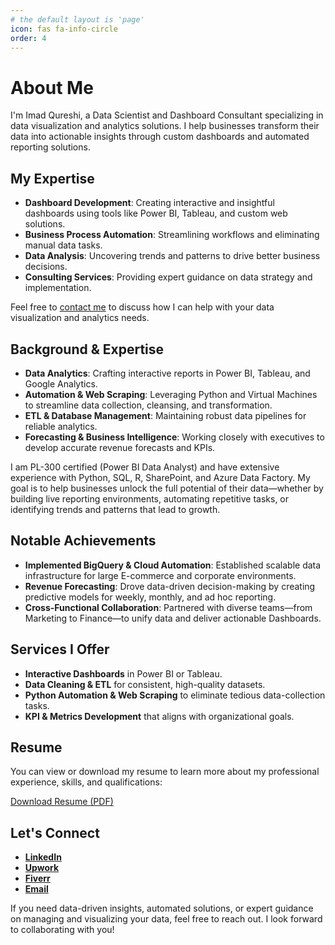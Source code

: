 ```yaml
---
# the default layout is 'page'
icon: fas fa-info-circle
order: 4
---
```


<!-- This page redirects to the About Me page at /about/ -->

# About Me

I'm Imad Qureshi, a Data Scientist and Dashboard Consultant specializing in data visualization and analytics solutions. I help businesses transform their data into actionable insights through custom dashboards and automated reporting solutions.

## My Expertise

- **Dashboard Development**: Creating interactive and insightful dashboards using tools like Power BI, Tableau, and custom web solutions.
- **Business Process Automation**: Streamlining workflows and eliminating manual data tasks.
- **Data Analysis**: Uncovering trends and patterns to drive better business decisions.
- **Consulting Services**: Providing expert guidance on data strategy and implementation.

Feel free to [contact me](mailto:Imadqureshi2@Gmail.com) to discuss how I can help with your data visualization and analytics needs.

## Background & Expertise
- **Data Analytics**: Crafting interactive reports in Power BI, Tableau, and Google Analytics.  
- **Automation & Web Scraping**: Leveraging Python and Virtual Machines to streamline data collection, cleansing, and transformation.  
- **ETL & Database Management**: Maintaining robust data pipelines for reliable analytics.  
- **Forecasting & Business Intelligence**: Working closely with executives to develop accurate revenue forecasts and KPIs.

I am PL-300 certified (Power BI Data Analyst) and have extensive experience with Python, SQL, R, SharePoint, and Azure Data Factory. My goal is to help businesses unlock the full potential of their data—whether by building live reporting environments, automating repetitive tasks, or identifying trends and patterns that lead to growth.

## Notable Achievements
- **Implemented BigQuery & Cloud Automation**: Established scalable data infrastructure for large E-commerce and corporate environments.  
- **Revenue Forecasting**: Drove data-driven decision-making by creating predictive models for weekly, monthly, and ad hoc reporting.  
- **Cross-Functional Collaboration**: Partnered with diverse teams—from Marketing to Finance—to unify data and deliver actionable Dashboards.

## Services I Offer
- **Interactive Dashboards** in Power BI or Tableau.  
- **Data Cleaning & ETL** for consistent, high-quality datasets.  
- **Python Automation & Web Scraping** to eliminate tedious data-collection tasks.  
- **KPI & Metrics Development** that aligns with organizational goals.

## Resume
You can view or download my resume to learn more about my professional experience, skills, and qualifications:

<div class="text-center mb-3">
    <a href="/assets/resume/Imad_Qureshi_Resume.pdf" class="btn btn-primary" target="_blank">
        <i class="fas fa-file-pdf mr-2"></i>Download Resume (PDF)
    </a>
</div>

## Let's Connect
- **[LinkedIn](https://www.linkedin.com/in/imad-qureshi-811854208/)**
- **[Upwork](https://www.upwork.com/freelancers/~013ce322fad7038911)**
- **[Fiverr](https://www.fiverr.com/s/P2XEExg)**
- **[Email](mailto:imadqureshi2@gmail.com)**

If you need data-driven insights, automated solutions, or expert guidance on managing and visualizing your data, feel free to reach out. I look forward to collaborating with you!
